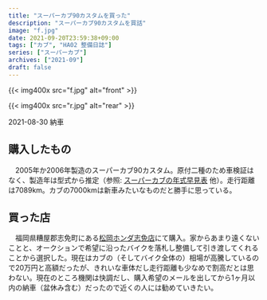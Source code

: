 ```yaml
---
title: "スーパーカブ90カスタムを買った"
description: "スーパーカブ90カスタムを買話"
image: "f.jpg"
date: 2021-09-20T23:59:38+09:00
tags: ["カブ", "HA02 整備日誌"]
series: ["スーパーカブ"]
archives: ["2021-09"]
draft: false
---
```


{{< img400x src="f.jpg" alt="front" >}}
  
  
{{< img400x src="r.jpg" alt="rear" >}}
  
2021-08-30 納車  

  
## 購入したもの 
  
　2005年か2006年製造のスーパーカブ90カスタム。原付二種のため車検証はなく、製造年は型式から推定（参照: [スーパーカブの年式早見表](https://sherpers.org/cub/year/) 他）。走行距離は7089km。カブの7000kmは新車みたいなものだと勝手に思っている。  
  
## 買った店  
  
　福岡県糟屋郡志免町にある[松岡ホンダ志免店](https://www.matsuoka-h.com/)にて購入。家からあまり遠くないことと、オークションで希望に沿ったバイクを落札し整備して引き渡してくれることから選択した。現在はカブの（そしてバイク全体の）相場が高騰しているので20万円と高額だったが、きれいな車体だし走行距離も少なめで割高だとは思わない。現在のところ機関は快調だし、購入希望のメールを出してから1ヶ月以内の納車（盆休み含む）だったので近くの人には勧めていきたい。
